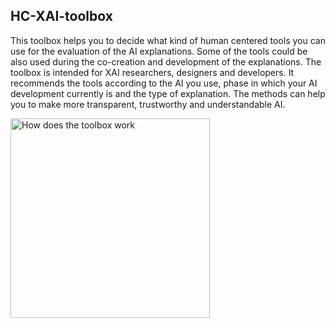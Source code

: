 HC-XAI-toolbox
---
This toolbox helps you to decide what kind of human centered tools you can use for the evaluation of the AI explanations. Some of the tools could be also used during the co-creation and development of the explanations. The toolbox is intended for XAI researchers, designers and developers.
It recommends the tools according to the AI you use, phase in which your AI development currently is and the type of explanation.
The methods can help you to make more transparent, trustworthy and understandable AI.


<img width="319" alt="How does the toolbox work" src="https://user-images.githubusercontent.com/35936990/199231943-a9761526-4588-4a35-a26a-c27e8f467a89.png">
